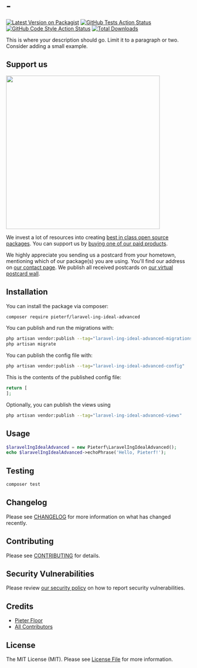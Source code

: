# -

[![Latest Version on Packagist](https://img.shields.io/packagist/v/pieterf/laravel-ing-ideal-advanced.svg?style=flat-square)](https://packagist.org/packages/pieterf/laravel-ing-ideal-advanced)
[![GitHub Tests Action Status](https://img.shields.io/github/workflow/status/pieterf/laravel-ing-ideal-advanced/run-tests?label=tests)](https://github.com/pieterf/laravel-ing-ideal-advanced/actions?query=workflow%3Arun-tests+branch%3Amain)
[![GitHub Code Style Action Status](https://img.shields.io/github/workflow/status/pieterf/laravel-ing-ideal-advanced/Check%20&%20fix%20styling?label=code%20style)](https://github.com/pieterf/laravel-ing-ideal-advanced/actions?query=workflow%3A"Check+%26+fix+styling"+branch%3Amain)
[![Total Downloads](https://img.shields.io/packagist/dt/pieterf/laravel-ing-ideal-advanced.svg?style=flat-square)](https://packagist.org/packages/pieterf/laravel-ing-ideal-advanced)

This is where your description should go. Limit it to a paragraph or two. Consider adding a small example.

## Support us

[<img src="https://github-ads.s3.eu-central-1.amazonaws.com/laravel-ing-ideal-advanced.jpg?t=1" width="419px" />](https://spatie.be/github-ad-click/laravel-ing-ideal-advanced)

We invest a lot of resources into creating [best in class open source packages](https://spatie.be/open-source). You can support us by [buying one of our paid products](https://spatie.be/open-source/support-us).

We highly appreciate you sending us a postcard from your hometown, mentioning which of our package(s) you are using. You'll find our address on [our contact page](https://spatie.be/about-us). We publish all received postcards on [our virtual postcard wall](https://spatie.be/open-source/postcards).

## Installation

You can install the package via composer:

```bash
composer require pieterf/laravel-ing-ideal-advanced
```

You can publish and run the migrations with:

```bash
php artisan vendor:publish --tag="laravel-ing-ideal-advanced-migrations"
php artisan migrate
```

You can publish the config file with:

```bash
php artisan vendor:publish --tag="laravel-ing-ideal-advanced-config"
```

This is the contents of the published config file:

```php
return [
];
```

Optionally, you can publish the views using

```bash
php artisan vendor:publish --tag="laravel-ing-ideal-advanced-views"
```

## Usage

```php
$laravelIngIdealAdvanced = new Pieterf\LaravelIngIdealAdvanced();
echo $laravelIngIdealAdvanced->echoPhrase('Hello, Pieterf!');
```

## Testing

```bash
composer test
```

## Changelog

Please see [CHANGELOG](CHANGELOG.md) for more information on what has changed recently.

## Contributing

Please see [CONTRIBUTING](.github/CONTRIBUTING.md) for details.

## Security Vulnerabilities

Please review [our security policy](../../security/policy) on how to report security vulnerabilities.

## Credits

- [Pieter Floor](https://github.com/pieterf)
- [All Contributors](../../contributors)

## License

The MIT License (MIT). Please see [License File](LICENSE.md) for more information.
